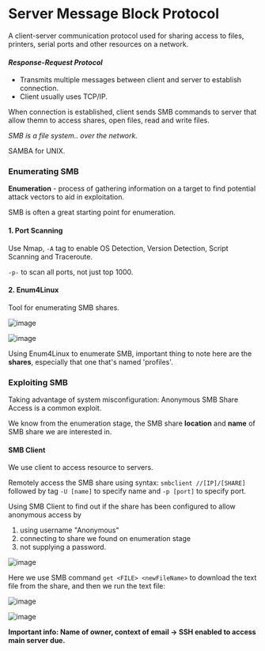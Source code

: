 # Server Message Block Protocol

A client-server communication protocol used for sharing access to files, printers, serial ports and other resources on a network.

#### *Response-Request Protocol*

- Transmits multiple messages between client and server to establish connection.
- Client usually uses TCP/IP.

When connection is established, client sends SMB commands to server that allow themn to access shares, open files, read and write files. 

*SMB is a file system.. over the network.*

SAMBA for UNIX.

### Enumerating SMB

**Enumeration** - process of gathering information on a target to find potential attack vectors to aid in exploitation.

SMB is often a great starting point for enumeration.

#### 1. Port Scanning

Use Nmap, `-A` tag to enable OS Detection, Version Detection, Script Scanning and Traceroute.

`-p-` to scan all ports, not just top 1000.

#### 2. Enum4Linux

Tool for enumerating SMB shares.

![image](https://user-images.githubusercontent.com/80155116/111865572-c10b2980-89cc-11eb-829c-6317c5fee2db.png)

![image](https://user-images.githubusercontent.com/80155116/111866306-6b854b80-89d1-11eb-8bd3-7e01df28fbc6.png)

Using Enum4Linux to enumerate SMB, important thing to note here are the **shares**, especially that one that's named 'profiles'.

### Exploiting SMB

Taking advantage of system misconfiguration: Anonymous SMB Share Access is a common exploit.

We know from the enumeration stage, the SMB share **location** and **name** of SMB share we are interested in.

#### SMB Client

We use client to access resource to servers.

Remotely access the SMB share using syntax: ``smbclient //[IP]/[SHARE]`` followed by tag ``-U [name]`` to specify name and ``-p [port]`` to specify port.


Using SMB Client to find out if the share has been configured to allow anonymous access by 

1. using username "Anonymous"
2. connecting to share we found on enumeration stage
3. not supplying a password.

![image](https://user-images.githubusercontent.com/80155116/111866232-e732c880-89d0-11eb-86a8-a533f9cf2d5a.png)


Here we use SMB command ``get <FILE> <newFileName>`` to download the text file from the share,
and then we run the text file:

![image](https://user-images.githubusercontent.com/80155116/111866398-0da53380-89d2-11eb-80df-dd12e6ca81a1.png)


![image](https://user-images.githubusercontent.com/80155116/111866430-375e5a80-89d2-11eb-8133-bab3241ec7cd.png)

**Important info: Name of owner, context of email -> SSH enabled to access main server due.**



